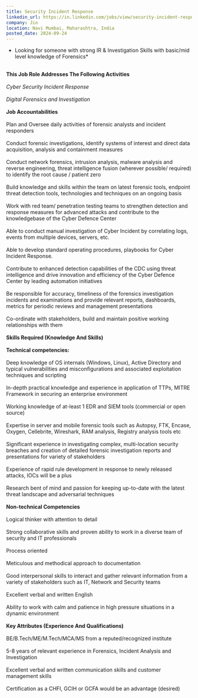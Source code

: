 ```yaml
---
title: Security Incident Response
linkedin_url: https://in.linkedin.com/jobs/view/security-incident-response-at-jio-4032547918?position=50&pageNum=0&refId=q8mw0I%2FPsPdACn8oGNQzFA%3D%3D&trackingId=mXy5f0L%2BIE0oDuZcTGgEXw%3D%3D
company: Jio
location: Navi Mumbai, Maharashtra, India
posted_date: 2024-09-24
---
```


<div class="description__text description__text--rich">
<section class="show-more-less-html" data-max-lines="5">
<div class="show-more-less-html__markup show-more-less-html__markup--clamp-after-5 relative overflow-hidden">
<ul><li>Looking for someone with strong IR &amp; Investigation Skills with basic/mid level knowledge of Forensics*<br/><br/></li></ul><strong>This Job Role Addresses The Following Activities<br/><br/></strong><em> Cyber Security Incident Response <br/><br/></em><em> Digital Forensics and Investigation <br/><br/></em><strong>Job Accountabilities<br/><br/></strong>Plan and Oversee daily activities of forensic analysts and incident responders<br/><br/>Conduct forensic investigations, identify systems of interest and direct data acquisition, analysis and containment measures<br/><br/>Conduct network forensics, intrusion analysis, malware analysis and reverse engineering, threat intelligence fusion (wherever possible/ required) to identify the root cause / patient zero<br/><br/>Build knowledge and skills within the team on latest forensic tools, endpoint threat detection tools, technologies and techniques on an ongoing basis<br/><br/>Work with red team/ penetration testing teams to strengthen detection and response measures for advanced attacks and contribute to the knowledgebase of the Cyber Defence Center<br/><br/>Able to conduct manual investigation of Cyber Incident by correlating logs, events from multiple devices, servers, etc.<br/><br/>Able to develop standard operating procedures, playbooks for Cyber Incident Response.<br/><br/>Contribute to enhanced detection capabilities of the CDC using threat intelligence and drive innovation and efficiency of the Cyber Defence Center by leading automation initiatives<br/><br/>Be responsible for accuracy, timeliness of the forensics investigation incidents and examinations and provide relevant reports, dashboards, metrics for periodic reviews and management presentations<br/><br/>Co-ordinate with stakeholders, build and maintain positive working relationships with them<br/><br/><strong>Skills Required (Knowledge And Skills)<br/><br/></strong><strong>Technical competencies: <br/><br/></strong>Deep knowledge of OS internals (Windows, Linux), Active Directory and typical vulnerabilities and misconfigurations and associated exploitation techniques and scripting<br/><br/>In-depth practical knowledge and experience in application of TTPs, MITRE Framework in securing an enterprise environment<br/><br/>Working knowledge of at-least 1 EDR and SIEM tools (commercial or open source)<br/><br/>Expertise in server and mobile forensic tools such as Autopsy, FTK, Encase, Oxygen, Cellebrite, Wireshark, RAM analysis, Registry analysis tools etc<br/><br/>Significant experience in investigating complex, multi-location security breaches and creation of detailed forensic investigation reports and presentations for variety of stakeholders<br/><br/>Experience of rapid rule development in response to newly released attacks, IOCs will be a plus<br/><br/>Research bent of mind and passion for keeping up-to-date with the latest threat landscape and adversarial techniques<br/><br/><strong>Non-technical Competencies<br/><br/></strong>Logical thinker with attention to detail<br/><br/>Strong collaborative skills and proven ability to work in a diverse team of security and IT professionals<br/><br/>Process oriented<br/><br/>Meticulous and methodical approach to documentation<br/><br/>Good interpersonal skills to interact and gather relevant information from a variety of stakeholders such as IT, Network and Security teams<br/><br/>Excellent verbal and written English<br/><br/>Ability to work with calm and patience in high pressure situations in a dynamic environment<br/><br/><strong>Key Attributes (Experience And Qualifications)<br/><br/></strong>BE/B.Tech/ME/M.Tech/MCA/MS from a reputed/recognized institute<br/><br/>5-8 years of relevant experience in Forensics, Incident Analysis and Investigation<br/><br/>Excellent verbal and written communication skills and customer management skills<br/><br/>Certification as a CHFI, GCIH or GCFA would be an advantage (desired)
        </div>


<!-- --> </section>
</div>